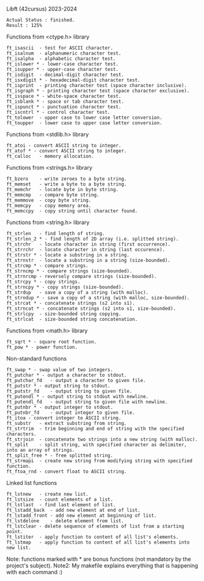 Libft (42cursus) 2023-2024

    Actual Status : finished.
    Result : 125%

Functions from <ctype.h> library

    ft_isascii	- test for ASCII character.
    ft_isalnum	- alphanumeric character test.
    ft_isalpha	- alphabetic character test.
    ft_islower * - lower-case character test.
    ft_isupper * - upper-case character test.
    ft_isdigit	- decimal-digit character test.
    ft_isxdigit * - hexadecimal-digit character test.
    ft_isprint	- printing character test (space character inclusive).
    ft_isgraph * - printing character test (space character exclusive).
    ft_isspace * - white-space character test.
    ft_isblank * - space or tab character test.
    ft_ispunct * - punctuation character test.
    ft_iscntrl * - control character test.
    ft_tolower	- upper case to lower case letter conversion.
    ft_toupper	- lower case to upper case letter conversion.

Functions from <stdlib.h> library

    ft_atoi	- convert ASCII string to integer.
    ft_atof * - convert ASCII string to integer.
    ft_calloc	- memory allocation.

Functions from <strings.h> library

    ft_bzero	- write zeroes to a byte string.
    ft_memset	- write a byte to a byte string.
    ft_memchr	- locate byte in byte string.
    ft_memcmp	- compare byte string.
    ft_memmove	- copy byte string.
    ft_memcpy	- copy memory area.
    ft_memccpy	- copy string until character found.

Functions from <string.h> library

    ft_strlen	- find length of string.
    ft_strlen_2 * - find length of 2D array (i.e. splitted string).
    ft_strchr	- locate character in string (first occurrence).
    ft_strrchr	- locate character in string (last occurence).
    ft_strstr * - locate a substring in a string.
    ft_strnstr	- locate a substring in a string (size-bounded).
    ft_strcmp * - compare strings.
    ft_strncmp * - compare strings (size-bounded).
    ft_strnrcmp	- reversely compare strings (size-bounded).
    ft_strcpy * - copy strings.
    ft_strncpy * - copy strings (size-bounded).
    ft_strdup	- save a copy of a string (with malloc).
    ft_strndup * - save a copy of a string (with malloc, size-bounded).
    ft_strcat * - concatenate strings (s2 into s1).
    ft_strncat * - concatenate strings (s2 into s1, size-bounded).
    ft_strlcpy	- size-bounded string copying.
    ft_strlcat	- size-bounded string concatenation.

Functions from <math.h> library

    ft_sqrt * - square root function.
    ft_pow * - power function.

Non-standard functions

    ft_swap * - swap value of two integers.
    ft_putchar * - output a character to stdout.
    ft_putchar_fd	- output a character to given file.
    ft_putstr * - output string to stdout.
    ft_putstr_fd	- output string to given file.
    ft_putendl * - output string to stdout with newline.
    ft_putendl_fd	- output string to given file with newline.
    ft_putnbr * - output integer to stdout.
    ft_putnbr_fd	- output integer to given file.
    ft_itoa	- convert integer to ASCII string.
    ft_substr	- extract substring from string.
    ft_strtrim	- trim beginning and end of string with the specified characters.
    ft_strjoin	- concatenate two strings into a new string (with malloc).
    ft_split	- split string, with specified character as delimiter, into an array of strings.
    ft_split_free * - free splitted string.
    ft_strmapi	- create new string from modifying string with specified function.
    ft_ftoa_rnd	- convert float to ASCII string.

Linked list functions

    ft_lstnew	- create new list.
    ft_lstsize	- count elements of a list.
    ft_lstlast	- find last element of list.
    ft_lstadd_back	- add new element at end of list.
    ft_lstadd_front	- add new element at beginning of list.
    ft_lstdelone	- delete element from list.
    ft_lstclear	- delete sequence of elements of list from a starting point.
    ft_lstiter	- apply function to content of all list's elements.
    ft_lstmap	- apply function to content of all list's elements into new list.

Note: functions marked with * are bonus functions (not mandatory by the project's subject).
Note2: My makefile explains everything that is happening with each command :)
